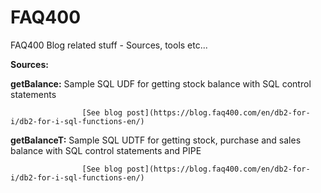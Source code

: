 # FAQ400
FAQ400 Blog related stuff - Sources, tools etc...

**Sources:**

**getBalance:**     Sample SQL UDF for getting stock balance with SQL control statements
                    
                    [See blog post](https://blog.faq400.com/en/db2-for-i/db2-for-i-sql-functions-en/)
                    
**getBalanceT:**    Sample SQL UDTF for getting stock, purchase and sales balance with SQL control statements and PIPE
                    
                    [See blog post](https://blog.faq400.com/en/db2-for-i/db2-for-i-sql-functions-en/)
